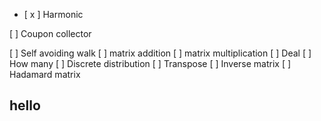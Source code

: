 - [ x ] Harmonic

[ ] Coupon collector

[ ] Self avoiding walk
[ ] matrix addition
[ ] matrix multiplication
[ ] Deal
[ ] How many
[ ] Discrete distribution
[ ] Transpose
[ ] Inverse matrix
[ ] Hadamard matrix

## hello
